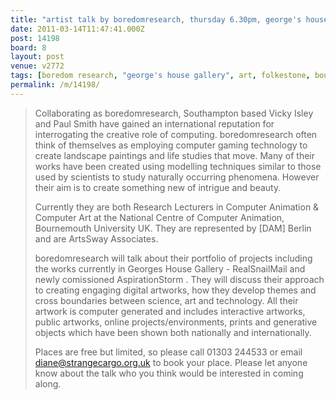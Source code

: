 ```yaml
---
title: "artist talk by boredomresearch, thursday 6.30pm, george's house gallery, folkestone"
date: 2011-03-14T11:47:41.000Z
post: 14198
board: 8
layout: post
venue: v2772
tags: [boredom research, "george's house gallery", art, folkestone, bournemouth university]
permalink: /m/14198/
---
```

<blockquote>Collaborating as boredomresearch, Southampton based Vicky Isley and Paul Smith have gained an international reputation for interrogating the creative role of computing. boredomresearch often think of themselves as employing computer gaming technology to create landscape paintings and life studies that move. Many of their works have been created using modelling techniques similar to those used by scientists to study naturally occurring phenomena. However their aim is to create something new of intrigue and beauty.

Currently they are both Research Lecturers in Computer Animation & Computer Art at the National Centre of Computer Animation, Bournemouth University UK. They are represented by [DAM] Berlin and are ArtsSway Associates.

boredomresearch will talk about their portfolio of projects including the works currently in Georges House Gallery - RealSnailMail and newly comissioned AspirationStorm .  They will discuss their approach to creating engaging digital artworks, how they develop themes and cross boundaries between science, art and technology. All their artwork is computer generated and includes interactive artworks, public artworks, online projects/environments, prints and generative objects which have been shown both nationally and internationally.

Places are free but limited, so please call 01303 244533 or email diane@strangecargo.org.uk to book your place. Please let anyone know about the talk who you think would be interested in coming along.
</blockquote>
